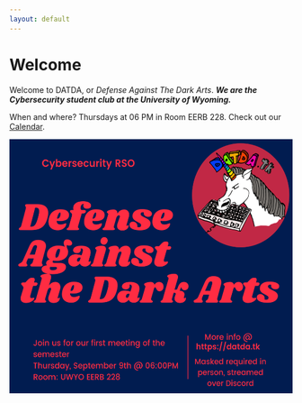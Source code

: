 ```yaml
---
layout: default
---
```

# Welcome
Welcome to DATDA, or *Defense Against The Dark Arts*. ***We are the Cybersecurity student club at the University of Wyoming.***

When and where? Thursdays at 06 PM in Room EERB 228. Check out our [Calendar](https://datda.tk/calendar).
<p align="center">
  <!-- <img width="640" height="451" src="/assets/img/unicorn_tk.png"> -->
  <img width="640" height="451" src="/assets/img/DATDA-Meeting-UnionMarketing-DigiSign.png">
</p>
